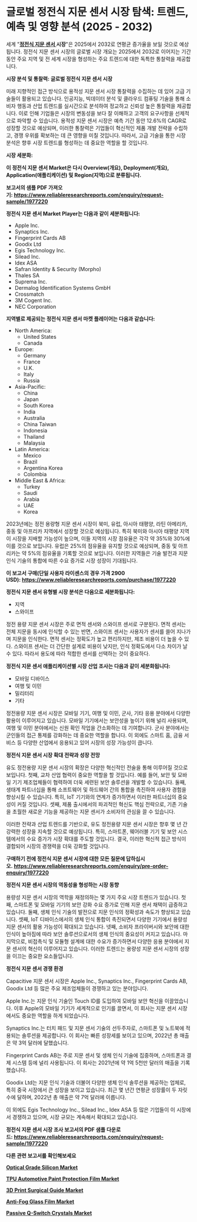 <p><h1>글로벌 정전식 지문 센서 시장 탐색: 트렌드, 예측 및 영향 분석 (2025 - 2032)</h1></p><p>세계 "<strong><a href="https://www.reliableresearchreports.com/capacitive-fingerprint-sensors-r1977220?utm_campaign=106&utm_medium=8&utm_source=Github&utm_content=ia&utm_term=26032025&utm_id=capacitive-fingerprint-sensors">정전식 지문 센서&nbsp;</a></strong><strong>시장</strong>"은 2025에서 2032로 연평균 증가율을 보일 것으로 예상됩니다. 정전식 지문 센서 시장의 글로벌 시장 개요는 2025에서 2032로 이어지는 기간 동안 주요 지역 및 전 세계 시장을 형성하는 주요 트렌드에 대한 독특한 통찰력을 제공합니다.</p>
<p><strong>시장 분석 및 통찰력: 글로벌 정전식 지문 센서 시장</strong></p>
<p><p>미래 지향적인 접근 방식으로 용적성 지문 센서 시장 통찰력을 수집하는 데 있어 고급 기술들이 활용되고 있습니다. 인공지능, 빅데이터 분석 및 클라우드 컴퓨팅 기술을 통해 소비자 행동과 산업 트렌드를 실시간으로 분석하여 정교하고 신뢰성 높은 통찰력을 제공합니다. 이로 인해 기업들은 시장의 변동성을 보다 잘 이해하고 고객의 요구사항을 선제적으로 파악할 수 있습니다. 용적성 지문 센서 시장은 예측 기간 동안 12.6%의 CAGR로 성장할 것으로 예상되며, 이러한 통찰력은 기업들이 혁신적인 제품 개발 전략을 수립하고, 경쟁 우위를 확보하는 데 큰 영향을 미칠 것입니다. 따라서, 고급 기술을 통한 시장 분석은 향후 시장 트렌드를 형성하는 데 중요한 역할을 할 것입니다.</p><a href="%7CAUTHORITHY_DOMAIN_URL%7C?utm_campaign=106&utm_medium=8&utm_source=Github&utm_content=ia&utm_term=26032025&utm_id=capacitive-fingerprint-sensors"></a></p>
<p><strong>시장 세분화:</strong></p>
<p><strong>이 정전식 지문 센서 Market은 다시 Overview(개요), Deployment(개요), Application(애플리케이션) 및 Region(지역)으로 분류됩니다.</strong></p>
<p><strong>보고서의 샘플 PDF 가져오기:&nbsp;<a href="https://www.reliableresearchreports.com/enquiry/request-sample/1977220?utm_campaign=106&utm_medium=8&utm_source=Github&utm_content=ia&utm_term=26032025&utm_id=capacitive-fingerprint-sensors">https://www.reliableresearchreports.com/enquiry/request-sample/1977220</a></strong><strong></strong></p>
<p><strong>정전식 지문 센서 Market Player는 다음과 같이 세분화됩니다:</strong></p>
<p><ul><li>Apple Inc.</li><li>Synaptics Inc.</li><li>Fingerprint Cards AB</li><li>Goodix Ltd</li><li>Egis Technology Inc.</li><li>Silead Inc.</li><li>Idex ASA</li><li>Safran Identity & Security (Morpho)</li><li>Thales SA</li><li>Suprema Inc.</li><li>Dermalog Identification Systems GmbH</li><li>Crossmatch</li><li>3M Cogent Inc.</li><li>NEC Corporation</li></ul></p>
<p><strong>지역별로 제공되는 정전식 지문 센서 마켓 플레이어는 다음과 같습니다:</strong></p>
<p><ul>
    <li>
        North America:
        <ul>
            <li>United States</li>
            <li>Canada</li>
        </ul>
    </li>
    <li>
        Europe:
        <ul>
            <li>Germany</li>
            <li>France</li>
            <li>U.K.</li>
            <li>Italy</li>
            <li>Russia</li>
        </ul>
    </li>
    <li>
        Asia-Pacific:
        <ul>
            <li>China</li>
            <li>Japan</li>
            <li>South Korea</li>
            <li>India</li>
            <li>Australia</li>
            <li>China Taiwan</li>
            <li>Indonesia</li>
            <li>Thailand</li>
            <li>Malaysia</li>
        </ul>
    </li>
    <li>
        Latin America:
        <ul>
            <li>Mexico</li>
            <li>Brazil</li>
            <li>Argentina Korea</li>
            <li>Colombia</li>
        </ul>
    </li>
    <li>
        Middle East & Africa:
        <ul>
            <li>Turkey</li>
            <li>Saudi</li>
            <li>Arabia</li>
            <li>UAE</li>
            <li>Korea</li>
        </ul>
    </li>
    </ul></p>
<p><p>2023년에는 정전 용량형 지문 센서 시장이 북미, 유럽, 아시아 태평양, 라틴 아메리카, 중동 및 아프리카 지역에서 성장할 것으로 예상됩니다. 특히 북미와 아시아 태평양 지역이 시장을 지배할 가능성이 높으며, 이들 지역의 시장 점유율은 각각 약 35%와 30%에 이를 것으로 보입니다. 유럽은 25%의 점유율을 유지할 것으로 예상되며, 중동 및 아프리카는 약 5%의 점유율을 기록할 것으로 보입니다. 이러한 지역들은 기술 발전과 지문 인식 기술의 통합에 따른 수요 증가로 시장 성장이 기대됩니다.</p></p>
<p><strong>이 보고서 구매(단일 사용자 라이센스의 경우 가격 2900 USD):&nbsp;<a href="https://www.reliableresearchreports.com/purchase/1977220?utm_campaign=106&utm_medium=8&utm_source=Github&utm_content=ia&utm_term=26032025&utm_id=capacitive-fingerprint-sensors">https://www.reliableresearchreports.com/purchase/1977220</a></strong></p>
<p><strong>정전식 지문 센서 유형별 시장 분석은 다음으로 세분화됩니다:</strong></p>
<p><ul><li>지역</li><li>스와이프</li></ul></p>
<p><p>정전 용량 지문 센서 시장은 주로 면적 센서와 스와이프 센서로 구분된다. 면적 센서는 전체 지문을 동시에 인식할 수 있는 반면, 스와이프 센서는 사용자가 센서를 쓸어 지나가며 지문을 인식한다. 면적 센서는 정확도가 높고 편리하지만, 제조 비용이 더 높을 수 있다. 스와이프 센서는 더 간단한 설계로 비용이 낮지만, 인식 정확도에서 다소 차이가 날 수 있다. 따라서 용도에 따라 적합한 센서를 선택하는 것이 중요하다.</p></p>
<p><strong>정전식 지문 센서 애플리케이션별 시장 산업 조사는 다음과 같이 세분화됩니다:</strong></p>
<p><ul><li>모바일 디바이스</li><li>여행 및 이민</li><li>밀리터리</li><li>기타</li></ul></p>
<p><p>정전용량 지문 센서 시장은 모바일 기기, 여행 및 이민, 군사, 기타 응용 분야에서 다양한 활용이 이루어지고 있습니다. 모바일 기기에서는 보안성을 높이기 위해 널리 사용되며, 여행 및 이민 분야에서는 신원 확인 작업을 간소화하는 데 기여합니다. 군사 분야에서는 군인들의 접근 통제를 강화하는 데 중요한 역할을 합니다. 이 외에도 스마트 홈, 금융 서비스 등 다양한 산업에서 응용되고 있어 시장의 성장 가능성이 큽니다.</p></p>
<p><strong>정전식 지문 센서 시장 확대 전략과 성장 전망</strong></p>
<p><p>유도 정전용량 지문 센서 시장의 확장은 다양한 혁신적인 전술을 통해 이루어질 것으로 보입니다. 첫째, 교차 산업 협력이 중요한 역할을 할 것입니다. 예를 들어, 보안 및 모바일 기기 제조업체들이 협력하여 더욱 세련된 보안 솔루션을 개발할 수 있습니다. 둘째, 생태계 파트너십을 통해 소프트웨어 및 하드웨어 간의 통합을 촉진하여 사용자 경험을 향상시킬 수 있습니다. 특히, IoT 기기와의 연계가 증가하면서 이러한 파트너십의 중요성이 커질 것입니다. 셋째, 제품 출시에서의 파괴적인 혁신도 핵심 전략으로, 기존 기술을 초월한 새로운 기능을 제공하는 지문 센서가 소비자의 관심을 끌 수 있습니다. </p><p>이러한 전략과 산업 트렌드를 기반으로, 유도 정전용량 지문 센서 시장은 향후 몇 년 간 강력한 성장을 지속할 것으로 예상됩니다. 특히, 스마트폰, 웨어러블 기기 및 보안 시스템에서의 수요 증가가 시장 확대를 주도할 것입니다. 결국, 이러한 혁신적 접근 방식이 결합되어 시장의 경쟁력을 더욱 강화할 것입니다.</p></p>
<p><strong>구매하기 전에 정전식 지문 센서 시장에 대한 모든 질문에 답하십시오.&nbsp;<a href="https://www.reliableresearchreports.com/enquiry/pre-order-enquiry/1977220?utm_campaign=106&utm_medium=8&utm_source=Github&utm_content=ia&utm_term=26032025&utm_id=capacitive-fingerprint-sensors">https://www.reliableresearchreports.com/enquiry/pre-order-enquiry/1977220</a></strong><strong></strong></p>
<p><strong>정전식 지문 센서 시장의 역동성을 형성하는 시장 동향</strong></p>
<p><p>용량성 지문 센서 시장의 역학을 재정의하는 몇 가지 주요 시장 트렌드가 있습니다. 첫째, 스마트폰 및 모바일 기기의 보안 강화 수요 증가로 인해 지문 센서 채택이 급증하고 있습니다. 둘째, 생체 인식 기술의 발전으로 지문 인식의 정확성과 속도가 향상되고 있습니다. 셋째, IoT 디바이스에서의 생체 인식 통합이 촉진되면서 다양한 기기에서 용량성 지문 센서의 활용 가능성이 확대되고 있습니다. 넷째, 소비자 프라이버시와 보안에 대한 인식이 높아짐에 따라 보안 솔루션으로서의 생체 인식의 중요성이 커지고 있습니다. 마지막으로, 비접촉식 및 모듈형 설계에 대한 수요가 증가하면서 다양한 응용 분야에서 지문 센서의 혁신이 이루어지고 있습니다. 이러한 트렌드는 용량성 지문 센서 시장의 성장을 이끄는 중요한 요소들입니다.</p></p>
<p><strong>정전식 지문 센서 경쟁 환경</strong></p>
<p><p>Capacitive 지문 센서 시장은 Apple Inc., Synaptics Inc., Fingerprint Cards AB, Goodix Ltd 등 많은 주요 제조업체들이 경쟁하고 있는 분야입니다. </p><p>Apple Inc.는 지문 인식 기술인 Touch ID를 도입하여 모바일 보안 혁신을 이끌었습니다. 이후 Apple의 모바일 기기가 세계적으로 인기를 끌면서, 이 회사는 지문 센서 시장에서도 중요한 역할을 하게 되었습니다.</p><p>Synaptics Inc.는 터치 패드 및 지문 센서 기술의 선두주자로, 스마트폰 및 노트북에 적용되는 솔루션을 제공합니다. 이 회사는 빠른 성장세를 보이고 있으며, 2022년 총 매출은 약 3억 달러에 달했습니다.</p><p>Fingerprint Cards AB는 주로 지문 센서 및 생체 인식 기술에 집중하며, 스마트폰과 결제 시스템 등에 널리 사용됩니다. 이 회사는 2021년에 약 1억 5천만 달러의 매출을 기록했습니다.</p><p>Goodix Ltd는 지문 인식 기술과 더불어 다양한 생체 인식 솔루션을 제공하는 업체로, 특히 중국 시장에서 큰 성장을 보이고 있습니다. 최근 몇 년간 연평균 성장률이 두 자릿수에 달하며, 2022년 총 매출은 약 7억 달러에 이릅니다.</p><p>이 외에도 Egis Technology Inc., Silead Inc., Idex ASA 등 많은 기업들이 이 시장에서 경쟁하고 있으며, 시장 규모는 계속해서 확대되고 있습니다.</p></p>
<p><strong>정전식 지문 센서 시장 조사 보고서의 PDF 샘플 다운로드:&nbsp;<a href="https://www.reliableresearchreports.com/enquiry/request-sample/1977220?utm_campaign=106&utm_medium=8&utm_source=Github&utm_content=ia&utm_term=26032025&utm_id=capacitive-fingerprint-sensors">https://www.reliableresearchreports.com/enquiry/request-sample/1977220</a></strong></p>
<p><strong></strong></p>
<p><strong></strong></p>
<p><strong></strong></p>
<p><strong></strong></p>
<p><strong>다른 관련 보고서를 확인해보세요</strong></p>
<p><strong><p><a href="https://github.com/reahmmunises/Market-Research-Report-List-1/blob/main/optical-grade-silicon-market.md?utm_campaign=106&utm_medium=8&utm_source=Github&utm_content=ia&utm_term=26032025&utm_id=capacitive-fingerprint-sensors">Optical Grade Silicon Market</a></p><p><a href="https://github.com/jugutstam/Market-Research-Report-List-1/blob/main/tpu-automotive-paint-protection-film-market.md?utm_campaign=106&utm_medium=8&utm_source=Github&utm_content=ia&utm_term=26032025&utm_id=capacitive-fingerprint-sensors">TPU Automotive Paint Protection Film Market</a></p><p><a href="https://github.com/zakkistuey/Market-Research-Report-List-1/blob/main/3d-print-surgical-guide-market.md?utm_campaign=106&utm_medium=8&utm_source=Github&utm_content=ia&utm_term=26032025&utm_id=capacitive-fingerprint-sensors">3D Print Surgical Guide Market</a></p><p><a href="https://github.com/pilukypalis/Market-Research-Report-List-1/blob/main/anti-fog-glass-film-market.md?utm_campaign=106&utm_medium=8&utm_source=Github&utm_content=ia&utm_term=26032025&utm_id=capacitive-fingerprint-sensors">Anti-Fog Glass Film Market</a></p><p><a href="https://github.com/moratronak3q/Market-Research-Report-List-1/blob/main/passive-q-switch-crystals-market.md?utm_campaign=106&utm_medium=8&utm_source=Github&utm_content=ia&utm_term=26032025&utm_id=capacitive-fingerprint-sensors">Passive Q-Switch Crystals Market</a></p></strong></p>